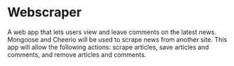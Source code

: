 # Webscraper
A web app that lets users view and leave comments on the latest news. Mongoose and Cheerio will be used to scrape news from another site. This app will allow the following actions: scrape articles, save articles and comments, and remove articles and comments.
